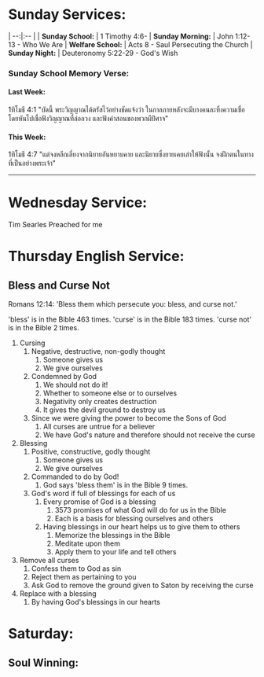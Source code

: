 # Sunday Services:| --:|:-- || **Sunday School:**  |	1 Timothy 4:6-| **Sunday Morning:** |	John 1:12-13 - Who We Are| **Welfare School:** | Acts 8 - Saul Persecuting the Church| **Sunday Night:**   | Deuteronomy 5:22-29 - God's Wish### Sunday School Memory Verse:#### Last Week: 1ทิโมธี 4:1 "บัดนี้ พระวิญญาณได้ตรัสไว้อย่างชัดแจ้งว่า ในกาลภายหลังจะมีบางคนละทิ้งความเชื่อ โดยหันไปเชื่อฟังวิญญาณที่ล่อลวง และฟังคำสอนของพวกผีปิศาจ"#### This Week:1ทิโมธี 4:7 "แต่จงหลีกเลี่ยงจากนิยายอันหยาบคาย และนิยายซึ่งยายเคยเล่าให้ฟังนั้น จงฝึกตนในทางที่เป็นอย่างพระเจ้า"---# Wednesday Service:Tim Searles Preached for me# Thursday English Service:## Bless and Curse NotRomans 12:14: 'Bless them which persecute you: bless, and curse not.''bless' is in the Bible 463 times.'curse' is in the Bible 183 times.'curse not' is in the Bible 2 times.1. Cursing   1. Negative, destructive, non-godly thought      1. Someone gives us      2. We give ourselves   2. Condemned by God      1. We should not do it!      2. Whether to someone else or to ourselves      3. Negativity only creates destruction      4. It gives the devil ground to destroy us   3. Since we were giving the power to become the Sons of God      1. All curses are untrue for a believer      2. We have God's nature and therefore should not receive the curse2. Blessing   1. Positive, constructive, godly thought      1. Someone gives us      2. We give ourselves   2. Commanded to do by God!      1. God says 'bless them' is in the Bible 9 times.   3. God's word if full of blessings for each of us      1. Every promise of God is a blessing         1. 3573 promises of what God will do for us in the Bible         2. Each is a basis for blessing ourselves and others      2. Having blessings in our heart helps us to give them to others         1. Memorize the blessings in the Bible         2. Meditate upon them         3. Apply them to your life and tell others3. Remove all curses   1. Confess them to God as sin   2. Reject them as pertaining to you   3. Ask God to remove the ground given to Saton by receiving the curse4. Replace with a blessing   1. By having God's blessings in our hearts# Saturday:## Soul Winning: